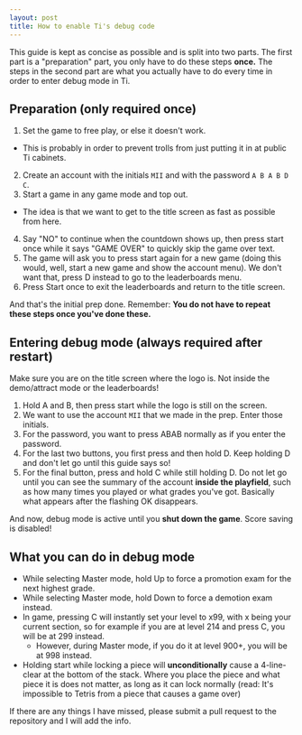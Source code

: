 ```yaml
---
layout: post
title: How to enable Ti's debug code
---
```


This guide is kept as concise as possible and is split into two parts. The first part is a "preparation" part, you only have to do these steps **once.** The steps in the second part are what you actually have to do every time in order to enter debug mode in Ti.

## Preparation (only required once)

1. Set the game to free play, or else it doesn't work.
  * This is probably in order to prevent trolls from just putting it in at public Ti cabinets.
2. Create an account with the initials `MII` and with the password `A B A B D C`.
3. Start a game in any game mode and top out.
  * The idea is that we want to get to the title screen as fast as possible from here.
4. Say "NO" to continue when the countdown shows up, then press start once while it says "GAME OVER" to quickly skip the game over text.
5. The game will ask you to press start again for a new game (doing this would, well, start a new game and show the account menu). We don't want that, press D instead to go to the leaderboards menu.
6. Press Start once to exit the leaderboards and return to the title screen.

And that's the initial prep done. Remember: **You do not have to repeat these steps once you've done these.**

## Entering debug mode (always required after restart)

Make sure you are on the title screen where the logo is. Not inside the demo/attract mode or the leaderboards!

1. Hold A and B, then press start while the logo is still on the screen.
2. We want to use the account `MII` that we made in the prep. Enter those initials.
3. For the password, you want to press ABAB normally as if you enter the password.
4. For the last two buttons, you first press and then hold D. Keep holding D and don't let go until this guide says so!
5. For the final button, press and hold C while still holding D. Do not let go until you can see the summary of the account **inside the playfield**, such as how many times you played or what grades you've got. Basically what appears after the flashing OK disappears.

And now, debug mode is active until you **shut down the game**. Score saving is disabled!

## What you can do in debug mode
  * While selecting Master mode, hold Up to force a promotion exam for the next highest grade.
  * While selecting Master mode, hold Down to force a demotion exam instead.
  * In game, pressing C will instantly set your level to x99, with x being your current section, so for example if you are at level 214 and press C, you will be at 299 instead.
    * However, during Master mode, if you do it at level 900+, you will be at 998 instead.
  * Holding start while locking a piece will **unconditionally** cause a 4-line-clear at the bottom of the stack. Where you place the piece and what piece it is does not matter, as long as it can lock normally (read: It's impossible to Tetris from a piece that causes a game over)

If there are any things I have missed, please submit a pull request to the repository and I will add the info.
